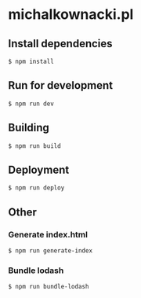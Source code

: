# michalkownacki.pl

## Install dependencies

```
$ npm install
```

## Run for development
```
$ npm run dev
```

## Building
```
$ npm run build
```

## Deployment
```
$ npm run deploy
```

## Other

### Generate index.html
```
$ npm run generate-index
```

### Bundle lodash
```
$ npm run bundle-lodash
```

